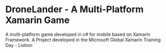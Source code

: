 # DroneLander - A Multi-Platform Xamarin Game
A multi-platform game developed in c# for mobile based on Xamarin Framework. A Project developed in the Microsoft Global Xamarin Training Day - Lisbon
